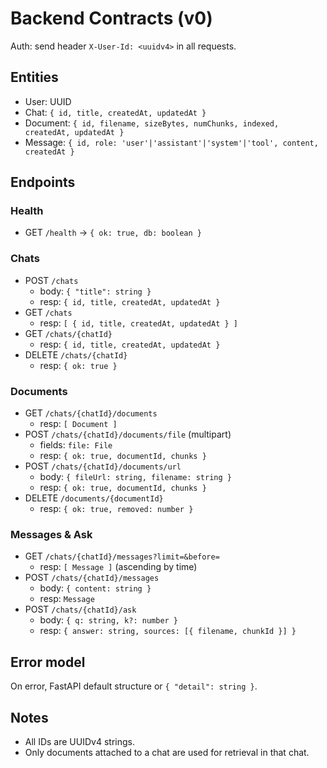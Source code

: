 # Backend Contracts (v0)

Auth: send header `X-User-Id: <uuidv4>` in all requests.

## Entities
- User: UUID
- Chat: `{ id, title, createdAt, updatedAt }`
- Document: `{ id, filename, sizeBytes, numChunks, indexed, createdAt, updatedAt }`
- Message: `{ id, role: 'user'|'assistant'|'system'|'tool', content, createdAt }`

## Endpoints

### Health
- GET `/health` → `{ ok: true, db: boolean }`

### Chats
- POST `/chats`
  - body: `{ "title": string }`
  - resp: `{ id, title, createdAt, updatedAt }`
- GET `/chats`
  - resp: `[ { id, title, createdAt, updatedAt } ]`
- GET `/chats/{chatId}`
  - resp: `{ id, title, createdAt, updatedAt }`
- DELETE `/chats/{chatId}`
  - resp: `{ ok: true }`

### Documents
- GET `/chats/{chatId}/documents`
  - resp: `[ Document ]`
- POST `/chats/{chatId}/documents/file` (multipart)
  - fields: `file: File`
  - resp: `{ ok: true, documentId, chunks }`
- POST `/chats/{chatId}/documents/url`
  - body: `{ fileUrl: string, filename: string }`
  - resp: `{ ok: true, documentId, chunks }`
- DELETE `/documents/{documentId}`
  - resp: `{ ok: true, removed: number }`

### Messages & Ask
- GET `/chats/{chatId}/messages?limit=&before=`
  - resp: `[ Message ]` (ascending by time)
- POST `/chats/{chatId}/messages`
  - body: `{ content: string }`
  - resp: `Message`
- POST `/chats/{chatId}/ask`
  - body: `{ q: string, k?: number }`
  - resp: `{ answer: string, sources: [{ filename, chunkId }] }`

## Error model
On error, FastAPI default structure or `{ "detail": string }`.

## Notes
- All IDs are UUIDv4 strings.
- Only documents attached to a chat are used for retrieval in that chat.

